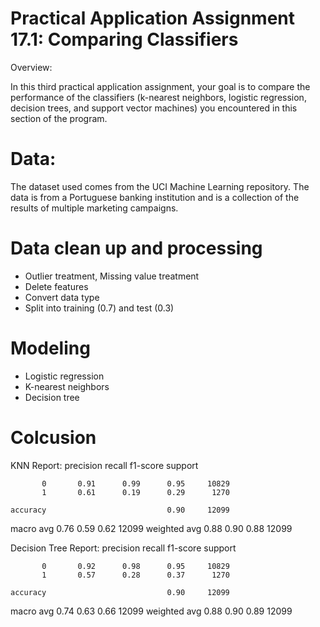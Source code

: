 # Practical Application Assignment 17.1: Comparing Classifiers 

Overview:

In this third practical application assignment, your goal is to compare the performance of the classifiers (k-nearest neighbors, logistic regression, decision trees, and support vector machines) you encountered in this section of the program. 

# Data:
The dataset used comes from the UCI Machine Learning repository. The data is from a Portuguese banking institution and is a collection of the results of multiple marketing campaigns. 

# Data clean up and processing
- Outlier treatment, Missing value treatment
- Delete features
- Convert data type
- Split into training (0.7) and test (0.3)

# Modeling
- Logistic regression
- K-nearest neighbors
- Decision tree

# Colcusion

KNN Report:
              precision    recall  f1-score   support

           0       0.91      0.99      0.95     10829
           1       0.61      0.19      0.29      1270

    accuracy                           0.90     12099
   macro avg       0.76      0.59      0.62     12099
weighted avg       0.88      0.90      0.88     12099

Decision Tree Report:
              precision    recall  f1-score   support

           0       0.92      0.98      0.95     10829
           1       0.57      0.28      0.37      1270

    accuracy                           0.90     12099
   macro avg       0.74      0.63      0.66     12099
weighted avg       0.88      0.90      0.89     12099
